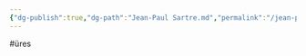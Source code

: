 ```yaml
---
{"dg-publish":true,"dg-path":"Jean-Paul Sartre.md","permalink":"/jean-paul-sartre/"}
---
```


#üres 
